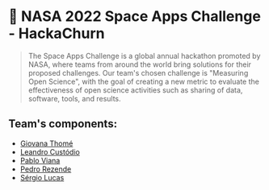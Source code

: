 # :rocket: NASA 2022 Space Apps Challenge - HackaChurn
> The Space Apps Challenge is a global annual hackathon promoted by NASA, where teams from around the world bring solutions for their proposed challenges. Our team's chosen challenge is "Measuring Open Science", with the goal of creating a new metric to evaluate the effectiveness of open science activities such as sharing of data, software, tools, and results. 

## Team's components:
- <a href="https://www.linkedin.com/in/giovana-lisboa-thome/">Giovana Thomé</a>
- <a href="https://www.linkedin.com/in/leandro-custodio/">Leandro Custódio</a>
- <a href="https://www.linkedin.com/in/pablo-ruan-lana-viana-b0818b1a6/">Pablo Viana</a>
- <a href="https://www.linkedin.com/in/pedrocrezende/">Pedro Rezende</a>
- <a href="https://www.linkedin.com/in/sergiobalucas/">Sérgio Lucas</a>